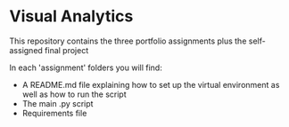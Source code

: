 # Visual Analytics

This repository contains the three portfolio assignments plus the self-assigned final project


In each 'assignment' folders you will find:
* A README.md file explaining how to set up the virtual environment as well as how to run the script
* The main .py script
* Requirements file
